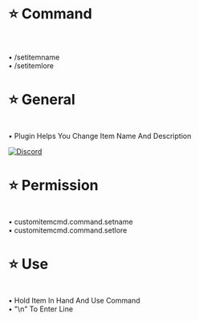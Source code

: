 # ⭐ Command

<br>

• /setitemname
<br>
• /setitemlore

# ⭐ General

<br>
• Plugin Helps You Change Item Name And Description

[![Discord](https://img.shields.io/discord/965662639168569394.svg?label=&logo=discord&logoColor=ffffff&color=7389D8&labelColor=6A7EC2)](https://discord.gg/34PC5u9W)

# ⭐ Permission

<br>
• customitemcmd.command.setname
<br>
• customitemcmd.command.setlore

 # ⭐ Use

<br>
• Hold Item In Hand And Use Command 
<br>
• "\n" To Enter Line

